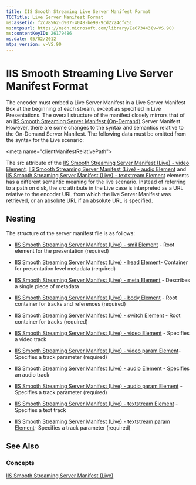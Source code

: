 ```yaml
---
title: IIS Smooth Streaming Live Server Manifest Format
TOCTitle: Live Server Manifest Format
ms:assetid: f2c78562-d907-4048-be99-9cd2724cfc51
ms:mtpsurl: https://msdn.microsoft.com/library/Ee673443(v=VS.90)
ms:contentKeyID: 26179486
ms.date: 05/02/2012
mtps_version: v=VS.90
---
```


# IIS Smooth Streaming Live Server Manifest Format

The encoder must embed a Live Server Manifest in a Live Server Manifest Box at the beginning of each stream, except as specified in Live Presentations. The overall structure of the manifest closely mirrors that of an [IIS Smooth Streaming Server Manifest (On-Demand)](iis-smooth-streaming-server-manifest-on-demand.md) Server Manifest. However, there are some changes to the syntax and semantics relative to the On-Demand Server Manifest. The following data must be omitted from the syntax for the Live scenario:

\<meta name="clientManifestRelativePath"\>

The src attribute of the [IIS Smooth Streaming Server Manifest (Live) - video Element](iis-smooth-streaming-server-manifest-live-video-element.md), [IIS Smooth Streaming Server Manifest (Live) - audio Element](iis-smooth-streaming-server-manifest-live-audio-element.md) and [IIS Smooth Streaming Server Manifest (Live) - textstream Element](iis-smooth-streaming-server-manifest-live-textstream-element.md) elements has a different semantic meaning for the live scenario. Instead of referring to a path on disk, the src attribute in the Live case is interpreted as a URL relative to the encoder URL from which the live Server Manifest was retrieved, or an absolute URL if an absolute URL is specified.

## Nesting

The structure of the server manifest file is as follows:

  - [IIS Smooth Streaming Server Manifest (Live) - smil Element](iis-smooth-streaming-server-manifest-live-smil-element.md) - Root element for the presentation (required)

  - [IIS Smooth Streaming Server Manifest (Live) - head Element](iis-smooth-streaming-server-manifest-live-head-element.md)- Container for presentation level metadata (required)

  - [IIS Smooth Streaming Server Manifest (Live) - meta Element](iis-smooth-streaming-server-manifest-live-meta-element.md) - Describes a single piece of metadata

  - [IIS Smooth Streaming Server Manifest (Live) - body Element](iis-smooth-streaming-server-manifest-live-body-element.md) - Root container for tracks and references (required)

  - [IIS Smooth Streaming Server Manifest (Live) - switch Element](iis-smooth-streaming-server-manifest-live-switch-element.md) - Root container for tracks (required)

  - [IIS Smooth Streaming Server Manifest (Live) - video Element](iis-smooth-streaming-server-manifest-live-video-element.md) - Specifies a video track

  - [IIS Smooth Streaming Server Manifest (Live) - video param Element](iis-smooth-streaming-server-manifest-live-video-param-element.md)- Specifies a track parameter (required)

  - [IIS Smooth Streaming Server Manifest (Live) - audio Element](iis-smooth-streaming-server-manifest-live-audio-element.md) - Specifies an audio track

  - [IIS Smooth Streaming Server Manifest (Live) - audio param Element](iis-smooth-streaming-server-manifest-live-audio-param-element.md) - Specifies a track parameter (required)

  - [IIS Smooth Streaming Server Manifest (Live) - textstream Element](iis-smooth-streaming-server-manifest-live-textstream-element.md) - Specifies a text track

  - [IIS Smooth Streaming Server Manifest (Live) - textstream param Element](iis-smooth-streaming-server-manifest-live-textstream-param-element.md)- Specifies a track parameter (required)

## See Also

### Concepts

[IIS Smooth Streaming Server Manifest (Live)](iis-smooth-streaming-server-manifest-live.md)

